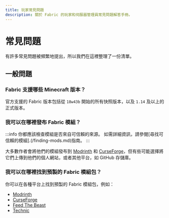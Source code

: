 ```yaml
---
title: 玩家常見問題
description: 關於 Fabric 的玩家和伺服器管理員常見問題解答手冊。
---
```


# 常見問題

有許多常見問題被頻繁地提出，所以我們在這裡整理了一份清單。

## 一般問題

### Fabric 支援哪些 Minecraft 版本？

官方支援的 Fabric 版本包括從 `18w43b` 開始的所有快照版本，以及 `1.14` 及以上的正式版本。

### 我可以在哪裡發布 Fabric 模組？

:::info
你都應該檢查模組是否來自可信賴的來源。 如需詳細資訊，請參閱[尋找可信賴的模組].(/finding-mods.md)指南。
:::

大多數作者會將他們的模組發布到 [Modrinth](https://modrinth.com/mods?g=categories:%27fabric%27) 和 [CurseForge](https://www.curseforge.com/minecraft/search?class=mc-mods\&gameVersionTypeId=4)，但有些可能選擇將它們上傳到他們的個人網站，或者其他平台，如 GitHub 存儲庫。

### 我可以在哪裡找到預製的 Fabric 模組包？

你可以在各種平台上找到預製的 Fabric 模組包，例如：

- [Modrinth](https://modrinth.com/modpacks?g=categories:%27fabric%27)
- [CurseForge](https://www.curseforge.com/minecraft/search?class=modpacks\&gameVersionTypeId=4)
- [Feed The Beast](https://www.feed-the-beast.com/ftb-app)
- [Technic](https://www.technicpack.net/modpacks)
